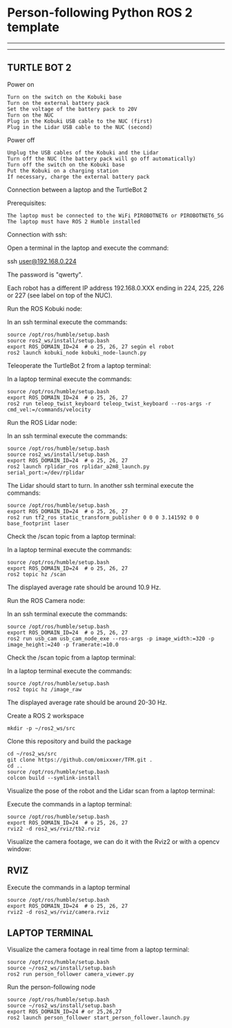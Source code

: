 # Person-following Python ROS 2 template
-----------------------------------------------------

---------------------------------------------
TURTLE BOT 2
---------------------------------------------
Power on

    Turn on the switch on the Kobuki base
    Turn on the external battery pack
    Set the voltage of the battery pack to 20V
    Turn on the NUC
    Plug in the Kobuki USB cable to the NUC (first)
    Plug in the Lidar USB cable to the NUC (second)

Power off

    Unplug the USB cables of the Kobuki and the Lidar
    Turn off the NUC (the battery pack will go off automatically)
    Turn off the switch on the Kobuki base
    Put the Kobuki on a charging station
    If necessary, charge the external battery pack

Connection between a laptop and the TurtleBot 2

Prerequisites:

    The laptop must be connected to the WiFi PIROBOTNET6 or PIROBOTNET6_5G
    The laptop must have ROS 2 Humble installed

Connection with ssh:

Open a terminal in the laptop and execute the command:

ssh user@192.168.0.224

The password is "qwerty".

Each robot has a different IP address 192.168.0.XXX ending in 224, 225, 226 or 227 (see label on top of the NUC).

Run the ROS Kobuki node:

In an ssh terminal execute the commands:

    source /opt/ros/humble/setup.bash
    source ros2_ws/install/setup.bash
    export ROS_DOMAIN_ID=24  # o 25, 26, 27 según el robot
    ros2 launch kobuki_node kobuki_node-launch.py


Teleoperate the TurtleBot 2 from a laptop terminal:

In a laptop terminal execute the commands:

    source /opt/ros/humble/setup.bash
    export ROS_DOMAIN_ID=24  # o 25, 26, 27
    ros2 run teleop_twist_keyboard teleop_twist_keyboard --ros-args -r cmd_vel:=/commands/velocity
    
Run the ROS Lidar node:

In an ssh terminal execute the commands:

    source /opt/ros/humble/setup.bash
    source ros2_ws/install/setup.bash
    export ROS_DOMAIN_ID=24  # o 25, 26, 27
    ros2 launch rplidar_ros rplidar_a2m8_launch.py serial_port:=/dev/rplidar

The Lidar should start to turn. In another ssh terminal execute the commands:

    source /opt/ros/humble/setup.bash
    export ROS_DOMAIN_ID=24  # o 25, 26, 27
    ros2 run tf2_ros static_transform_publisher 0 0 0 3.141592 0 0 base_footprint laser

Check  the /scan topic from a laptop terminal:

In a laptop terminal execute the commands:

    source /opt/ros/humble/setup.bash
    export ROS_DOMAIN_ID=24  # o 25, 26, 27
    ros2 topic hz /scan

The displayed average rate should be around 10.9 Hz.


Run the ROS Camera node:

In an ssh terminal execute the commands:

    source /opt/ros/humble/setup.bash
    export ROS_DOMAIN_ID=24  # o 25, 26, 27
    ros2 run usb_cam usb_cam_node_exe --ros-args -p image_width:=320 -p image_height:=240 -p framerate:=10.0


Check  the /scan topic from a laptop terminal:

In a laptop terminal execute the commands:  

    source /opt/ros/humble/setup.bash
    ros2 topic hz /image_raw

The displayed average rate should be around 20-30 Hz.


Create a ROS 2 workspace

    mkdir -p ~/ros2_ws/src

Clone this repository and build the package

    cd ~/ros2_ws/src
    git clone https://github.com/omixxxer/TFM.git .
    cd ..
    source /opt/ros/humble/setup.bash
    colcon build --symlink-install


Visualize the pose of the robot and the Lidar scan from a laptop terminal:

Execute the commands in a laptop terminal:

    source /opt/ros/humble/setup.bash
    export ROS_DOMAIN_ID=24  # o 25, 26, 27
    rviz2 -d ros2_ws/rviz/tb2.rviz
    
Visualize the camera footage, we can do it with the Rviz2 or with a opencv window:

RVIZ
---
Execute the commands in a laptop terminal   

    source /opt/ros/humble/setup.bash
    export ROS_DOMAIN_ID=24  # o 25, 26, 27
    rviz2 -d ros2_ws/rviz/camera.rviz

LAPTOP TERMINAL
-----
Visualize the camera footage in real time from a laptop terminal:

    source /opt/ros/humble/setup.bash
    source ~/ros2_ws/install/setup.bash
    ros2 run person_follower camera_viewer.py


Run the person-following node

    source /opt/ros/humble/setup.bash
    source ~/ros2_ws/install/setup.bash
    export ROS_DOMAIN_ID=24 # or 25,26,27
    ros2 launch person_follower start_person_follower.launch.py


